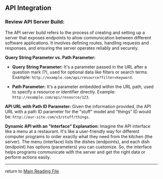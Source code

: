## API Integration
### **Review API Server Build:**
The API server build refers to the process of creating and setting up a server that exposes endpoints to allow communication between different software applications. It involves defining routes, handling requests and responses, and ensuring the server operates reliably and securely.

**Query String Parameter vs. Path Parameter:**
- **Query String Parameter:** It's a parameter passed in the URL after a question mark (?), used for optional data like filters or search terms. Example: `http://example.com/api/resource?filter=keyword`.

- **Path Parameter:** It's a parameter embedded within the URL path, used to specify a resource or identifier directly. Example: `http://example.com/api/resource/123`.

**API URL with Path ID Parameter:**
Given the information provided, the API URL with a path ID parameter for the "stuff" model and "things" ID would be: `http://our-site.com/v3/stuff/things`.

**Dynamic API with an "Interface" Explanation:**
Imagine the API interface like a menu at a restaurant. It's like a user-friendly way for different computer programs to order exactly what they need from the kitchen (the server). The menu (interface) lists the dishes (endpoints), and each dish (endpoint) has options (parameters) you can customize. So, the interface helps programs communicate with the server and get the right data or perform actions easily.


----------------------
return to [Main Reading File](./README.md)
